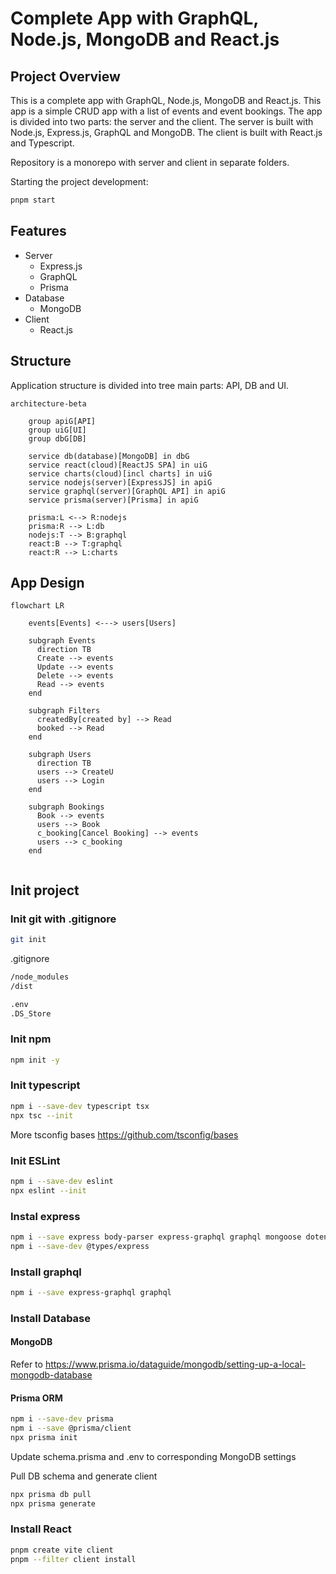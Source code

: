 # Complete App with GraphQL, Node.js, MongoDB and React.js

## Project Overview

This is a complete app with GraphQL, Node.js, MongoDB and React.js. This app is a simple CRUD app with a list of events and event bookings. The app is divided into two parts: the server and the client. The server is built with Node.js, Express.js, GraphQL and MongoDB. The client is built with React.js and Typescript.

Repository is a monorepo with server and client in separate folders.

Starting the project development:

```bash
pnpm start
```

## Features

- Server
  - Express.js
  - GraphQL
  - Prisma
- Database
  - MongoDB
- Client
  - React.js

## Structure

Application structure is divided into tree main parts: API, DB and UI.

```mermaid
architecture-beta

    group apiG[API]
    group uiG[UI]
    group dbG[DB]

    service db(database)[MongoDB] in dbG
    service react(cloud)[ReactJS SPA] in uiG
    service charts(cloud)[incl charts] in uiG
    service nodejs(server)[ExpressJS] in apiG
    service graphql(server)[GraphQL API] in apiG
    service prisma(server)[Prisma] in apiG

    prisma:L <--> R:nodejs
    prisma:R --> L:db
    nodejs:T --> B:graphql
    react:B --> T:graphql
    react:R --> L:charts
```

## App Design

```mermaid
flowchart LR

    events[Events] <---> users[Users]

    subgraph Events
      direction TB
      Create --> events
      Update --> events
      Delete --> events
      Read --> events
    end

    subgraph Filters
      createdBy[created by] --> Read
      booked --> Read
    end

    subgraph Users
      direction TB
      users --> CreateU
      users --> Login
    end

    subgraph Bookings
      Book --> events
      users --> Book
      c_booking[Cancel Booking] --> events
      users --> c_booking
    end


```

## Init project

### Init git with .gitignore

```bash
git init
```

.gitignore

```bash
/node_modules
/dist

.env
.DS_Store
```

### Init npm

```bash
npm init -y
```

### Init typescript

```bash
npm i --save-dev typescript tsx
npx tsc --init
```

More tsconfig bases https://github.com/tsconfig/bases

### Init ESLint

```bash
npm i --save-dev eslint
npx eslint --init
```

### Instal express

```bash
npm i --save express body-parser express-graphql graphql mongoose dotenv
npm i --save-dev @types/express
```

### Install graphql

```bash
npm i --save express-graphql graphql
```

### Install Database

#### MongoDB

Refer to https://www.prisma.io/dataguide/mongodb/setting-up-a-local-mongodb-database

#### Prisma ORM

```bash
npm i --save-dev prisma
npm i --save @prisma/client
npx prisma init
```

Update schema.prisma and .env to corresponding MongoDB settings

Pull DB schema and generate client

```bash
npx prisma db pull
npx prisma generate
```

### Install React

```bash
pnpm create vite client
pnpm --filter client install
```

